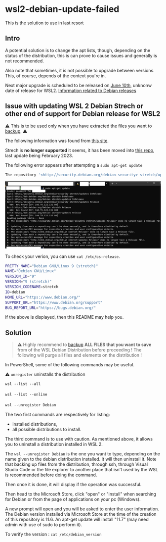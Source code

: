 # wsl2-debian-update-failed

This is the solution to use in last resort

## Intro

A potential solution is to change the apt lists, though, depending on the status of the distribution, this is can prove to cause issues and generally is not recommended.

Also note that sometimes, it is not possible to upgrade between versions. This, of course, depends of the context you're in.

Next major upgrade is scheduled to be released on [June 10th](https://www.debian.org/releases/bookworm/), unknonw date of release for WSL2.
[Information related to Debian releases](https://www.debian.org/releases/)

## Issue with updating WSL 2 Debian Strech or other end of support for Debian release for WSL2

:warning: This is to be used only when you have extracted the files you want to [backup](#backup). :warning:

The following information was found from [this site](https://superuser.com/a/1766527).

Strech is **no longer supported** it seems, it has been moved into [this repo](http://security.debian.org/debian-security/zzz-dists/oldoldstable/updates/), last update being February 2023.

The following error appears after attempting a `sudo apt-get update`

```bash
The repository '<http://security.debian.org/debian-security> stretch/updates Release' does no longer have a Release file.
```

![Failed update of debian strech in WSL2](failed_update.png "Failed Update in Debian on WSL2")

To check your verion, you can use `cat /etc/os-release`.

```bash
PRETTY_NAME="Debian GNU/Linux 9 (stretch)"
NAME="Debian GNU/Linux"
VERSION_ID="9"
VERSION="9 (stretch)"
VERSION_CODENAME=stretch
ID=debian
HOME_URL="https://www.debian.org/"
SUPPORT_URL="https://www.debian.org/support"
BUG_REPORT_URL="https://bugs.debian.org/"
```

If the above is displayed, then this README may help you.

## Solution

> :warning: Highly recommend to [backup](#backup) **ALL FILES that you want to save** from of the WSL Debian Distribution before proceeding !
The following will purge all files and elements on the distribution !

In PowerShell, some of the following commands may be useful.

:warning: `unregister` uninstalls the distribution

```ps
wsl --list --all

wsl --list --online

wsl --unregister Debian
```

The two first commands are respectively for listing:

- installed distributions,
- all possible distributions to install.

The third command is to use with caution.
As mentioned above, it allows you to uninstall a distribution installed in WSL 2.

The `wsl --unregister Debian` is the one you want to type, depending on the name given to the debian distribution installed.
It will then uninstall it.
Note that backing up files from the distribution, through ssh, through Visual Studio Code or the file explorer to another place that isn't used by the WSL is recommended before doing the command. <a name="backup" />

Then once it is done, it will display if the operation was successful.

Then head to the Microsoft Store, click "open" or "install" when searching for Debian or from the page of applications on your pc (Windows).

A new prompt will open and you will be asked to enter the user information. The Debian version installed via Microsoft Store at the time of the creation of this repository is 11.6.
An apt-get update will install "11.7" (may need admin with use of sudo to perform it).

To verify the version : `cat /etc/debian_version`
